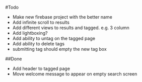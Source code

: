 #Todo

-   Make new firebase project with the better name
-   Add infinite scroll to results
-   Add different views to results and tagged. e.g. 3 column
-   Add lightboxing?
-   Add ability to untag on the tagged page
-   Add ability to delete tags
-   submitting tag should empty the new tag box

##Done

-   Add header to tagged page
-   Move welcome message to appear on empty search screen
